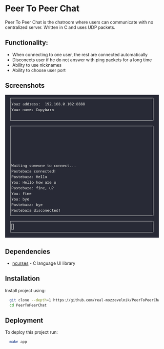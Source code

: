 
# Peer To Peer Chat

Peer To Peer Chat is the chatroom where users can communicate with no centralized server.
Written in C and uses UDP packets.



## Functionality:
- When connecting to one user, the rest are connected automatically
- Disconects user if he do not answer with ping packets for a long time
- Ability to use nicknames
- Ability to choose user port
## Screenshots

![App Screenshot](https://github.com/real-mozzevelnik/PeerToPeerChat/blob/main/screenshot.png?raw=true)


## Dependencies
- [ncurses](https://invisible-island.net/ncurses/announce.html) - C language UI library
## Installation

Install project using:

```bash
  git clone --depth=1 https://github.com/real-mozzevelnik/PeerToPeerChat PeerToPeerChat
  cd PeerToPeerChat
```
    
## Deployment

To deploy this project run:

```bash
  make app
```

